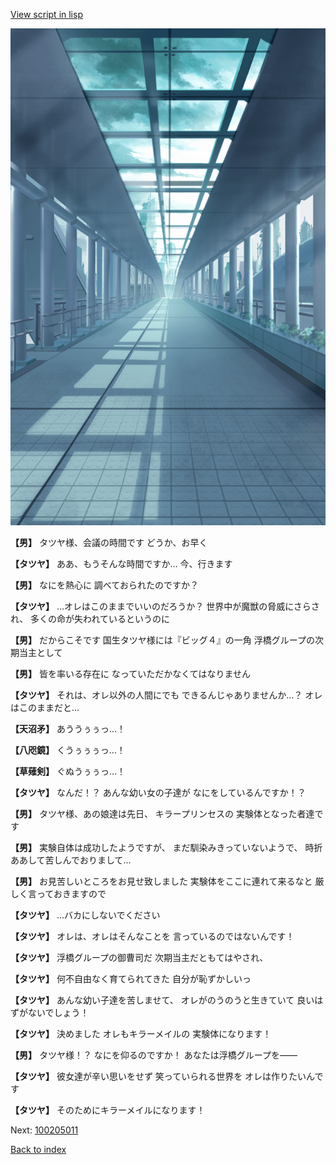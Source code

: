 [View script in lisp](../scripts/100204060.txt)

![upper_clean_floors.png](../images/backgrounds/upper_clean_floors.png)

**【男】**
タツヤ様、会議の時間です
どうか、お早く

**【タツヤ】**
ああ、もうそんな時間ですか…
今、行きます

**【男】**
なにを熱心に
調べておられたのですか？

**【タツヤ】**
…オレはこのままでいいのだろうか？
世界中が魔獣の脅威にさらされ、
多くの命が失われているというのに

**【男】**
だからこそです
国生タツヤ様には『ビッグ４』の一角
浮橋グループの次期当主として

**【男】**
皆を率いる存在に
なっていただかなくてはなりません

**【タツヤ】**
それは、オレ以外の人間にでも
できるんじゃありませんか…？
オレはこのままだと…

**【天沼矛】**
あううぅぅっ…！

**【八咫鏡】**
くうぅぅぅっ…！

**【草薙剣】**
ぐぬうぅぅっ…！

**【タツヤ】**
なんだ！？
あんな幼い女の子達が
なにをしているんですか！？

**【男】**
タツヤ様、あの娘達は先日、
キラープリンセスの
実験体となった者達です

**【男】**
実験自体は成功したようですが、
まだ馴染みきっていないようで、
時折ああして苦しんでおりまして…

**【男】**
お見苦しいところをお見せ致しました
実験体をここに連れて来るなと
厳しく言っておきますので

**【タツヤ】**
…バカにしないでください

**【タツヤ】**
オレは、オレはそんなことを
言っているのではないんです！

**【タツヤ】**
浮橋グループの御曹司だ
次期当主だともてはやされ、

**【タツヤ】**
何不自由なく育てられてきた
自分が恥ずかしいっ

**【タツヤ】**
あんな幼い子達を苦しませて、
オレがのうのうと生きていて
良いはずがないでしょう！

**【タツヤ】**
決めました
オレもキラーメイルの
実験体になります！

**【男】**
タツヤ様！？
なにを仰るのですか！
あなたは浮橋グループを――

**【タツヤ】**
彼女達が辛い思いをせず
笑っていられる世界を
オレは作りたいんです

**【タツヤ】**
そのためにキラーメイルになります！


Next: [100205011](100205011.md)

[Back to index](index.md)
